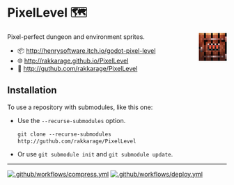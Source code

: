 # **PixelLevel** 🗺️

<img align="right" src="icon.png">

Pixel-perfect dungeon and environment sprites.

- 📦 <http://henrysoftware.itch.io/godot-pixel-level>
- 🌐 <http://rakkarage.github.io/PixelLevel>
- 📃 <http://guthub.com/rakkarage/PixelLevel>

## Installation

To use a repository with submodules, like this one:

- Use the `--recurse-submodules` option.

      git clone --recurse-submodules http://guthub.com/rakkarage/PixelLevel

- Or use `git submodule init` and `git submodule update`.

---

[![.github/workflows/compress.yml](https://github.com/rakkarage/PixelLevel/actions/workflows/compress.yml/badge.svg)](https://github.com/rakkarage/PixelLevel/actions/workflows/compress.yml)
[![.github/workflows/deploy.yml](https://github.com/rakkarage/PixelLevel/actions/workflows/deploy.yml/badge.svg)](https://github.com/rakkarage/PixelLevel/actions/workflows/deploy.yml)

